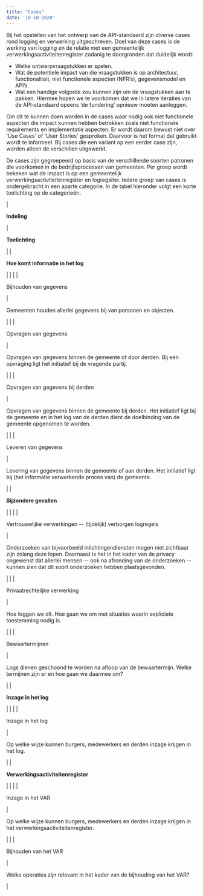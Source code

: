 ```yaml
---
title: "Cases"
date: '10-10-2020'
---
```

Bij het opstellen van het ontwerp van de API-standaard zijn diverse cases rond logging en verwerking uitgeschreven. Doel van deze cases is de werking van logging en de relatie met een gemeentelijk verwerkingsactiviteitenregister zodanig te doorgronden dat duidelijk wordt:
- Welke ontwerpvraagstukken er spelen.
- Wat de potentiele impact van die vraagstukken is op architectuur, functionaliteit, niet functionele aspecten (NFR’s), gegevensmodel en API’s.
- Wat een handige volgorde zou kunnen zijn om de vraagstukken aan te pakken. Hiermee hopen we te voorkomen dat we in latere iteraties van de API-standaard opeens ‘de fundering’ opnieuw moeten aanleggen.

Om dit te kunnen doen worden in de cases waar nodig ook niet functionele aspecten die impact kunnen hebben betrokken zoals niet functionele requirements en implementatie aspecten. Er wordt daarom bewust niet over 'Use Cases' of 'User Stories' gesproken. Daarvoor is het format dat gebruikt wordt te informeel. Bij cases die een variant op een eerder case zijn, worden alleen de verschillen uitgewerkt.

De cases zijn gegroepeerd op basis van de verschillende soorten patronen die voorkomen in de bedrijfsprocessen van gemeenten. Per groep wordt bekeken wat de impact is op een gemeentelijk verwerkingsactiviteitenregister en logregsiter. Iedere groep van cases is ondergebracht in een aparte categorie. In de tabel hieronder volgt een korte toelichting op de categorieën.

|

**Indeling**

 |

**Toelichting**

 |
|

**Hoe komt informatie in het log**

 |  |
|  |

Bijhouden van gegevens

 |

Gemeenten houden allerlei gegevens bij van personen en objecten.

 |
|  |

Opvragen van gegevens

 |

Opvragen van gegevens binnen de gemeente of door derden. Bij een opvraging ligt het initiatief bij de vragende partij.

 |
|  |

Opvragen van gegevens bij derden

 |

Opvragen van gegevens binnen de gemeente bij derden. Het initiatief ligt bij de gemeente en in het log van de derden dient de doelbinding van de gemeente opgenomen te worden.

 |
|  |

Leveren van gegevens

 |

Levering van gegevens binnen de gemeente of aan derden. Het initiatief ligt bij (het informatie verwerkende proces van) de gemeente.

 |
|

**Bijzondere gevallen**

 |  |
|  |

Vertrouwelijke verwerkingen -- (tijdelijk) verborgen logregels

 |

Onderzoeken van bijvoorbeeld inlichtingendiensten mogen niet zichtbaar zijn zolang deze lopen. Daarnaast is het in het kader van de privacy ongewenst dat allerlei mensen -- ook na afronding van de onderzoeken -- kunnen zien dat dit soort onderzoeken hebben plaatsgevonden.

 |
|  |

Privaatrechtelijke verwerking

 |

Hoe loggen we dit. Hoe gaan we om met situaties waarin expliciete toestemming nodig is.

 |
|  |

Bewaartermijnen

 |

Logs dienen geschoond te worden na afloop van de bewaartermijn. Welke termijnen zijn er en hoe gaan we daarmee om?

 |
|

**Inzage in het log**

 |  |
|  |

Inzage in het log

 |

Op welke wijze kunnen burgers, medewerkers en derden inzage krijgen in het log.

 |
|

**Verwerkingsactiviteitenregister**

 |  |
|  |

Inzage in het VAR

 |

Op welke wijze kunnen burgers, medewerkers en derden inzage krijgen in het verwerkingsactiviteitenregister.

 |
|  |

Bijhouden van het VAR

 |

Welke operaties zijn relevant in het kader van de bijhouding van het VAR?

 |

